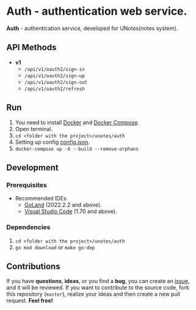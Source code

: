 # Auth - authentication web service.

**Auth** - authentication service, developed for UNotes(notes system).

## API Methods

- **v1**
    - `/api/v1/oauth2/sign-in`
    - `/api/v1/oauth2/sign-up`
    - `/api/v1/oauth2/sign-out`
    - `/api/v1/oauth2/refresh`

## Run

1) You need to install [Docker](https://docs.docker.com/get-docker)
   and [Docker Compose](https://docs.docker.com/compose/install).
2) Open terminal.
3) `cd <folder with the project>/unotes/auth`
4) Setting up config [config.json](https://github.com/udholdenhed/unotes/blob/master/auth/configs/config.json).
5) `docker-compose up -d --build --remove-orphans`

## Development

### Prerequisites

- Recommended IDEs
    - [GoLand](https://www.jetbrains.com/go) (2022.2.2 and above).
    - [Visual Studio Code](https://code.visualstudio.com) (1.70 and above).

### Dependencies

1) `cd <folder with the project>/unotes/auth`
2) `go mod download` or `make go-dep`

## Contributions

If you have **questions**, **ideas**, or you find a **bug**, you can create
an [issue,](https://github.com/udholdenhed/unotes/issues) and it will be reviewed. If you want to contribute to
the source code, fork this repository (`master`), realize your ideas and then create a new pull request. **Feel free!**
